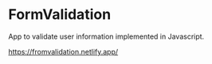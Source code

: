 # FormValidation

App to validate user information implemented in Javascript.

https://fromvalidation.netlify.app/
